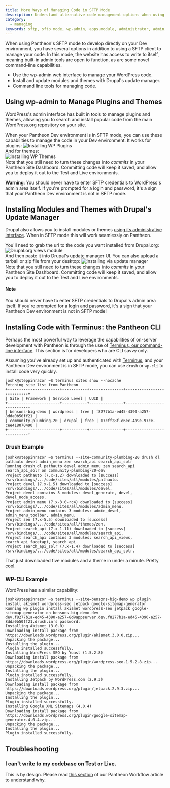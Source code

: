 ```yaml
---
title: More Ways of Managing Code in SFTP Mode
description: Understand alternative code management options when using SFTP Mode, such as WP-cli, Drupal Drush, and other command line tools.
category:
  - managing
keywords: sftp, sftp mode, wp-admin, apps.module, administrator, admin, connection info, connection information, sftp connection info, sftp connection information, authenticate sftp, access denied sftp, forbidden, authentication, commit sftp changes, commit changes, develop using sftp, make changes using sftp, wp-cli, drush, terminus, command line tools, cli, comand line tool
---
```

When using Pantheon's SFTP mode to develop directly on your Dev environment, you have several options in addition to using a SFTP client to manage your code. In this mode, the website has access to write to itself, meaning built-in admin tools are open to function, as are some novel command-line capabilities.

- Use the wp-admin web interface to manage your WordPress code.
- Install and update modules and themes with Drupal's update manager.
- Command line tools for managing code.

## Using wp-admin to Manage Plugins and Themes

WordPress's admin interface has built in tools to manage plugins and themes, allowing you to search and install popular code from the main WordPress.org repository on your site.

When your Pantheon Dev environment is in SFTP mode, you can use these capabilities to manage the code in your Dev environment. It works for plugins:
 ![Installing WP Plugins](/source/docs/assets/images/desk_images/278882.png)<br />
And for themes:<br />
 ![Installing WP Themes](/source/docs/assets/images/desk_images/278883.png)<br />
Note that you still need to turn these changes into _commits_ in your Pantheon Site Dashboard. Committing code will keep it saved, and allow you to deploy it out to the Test and Live environments.

<div class="alert alert-danger" role="alert">
<strong>Warning</strong>: You should never have to enter SFTP credentials to WordPress's admin area itself. If you're prompted for a login and password, it's a sign that your Pantheon Dev environment is not in SFTP mode.</div>

## Installing Modules and Themes with Drupal's Update Manager

Drupal also allows you to install modules or themes [using its administrative interface](https://drupal.org/documentation/install/modules-themes/modules-7#using-drupal-interface). When in SFTP mode this will work seamlessly on Pantheon.

You'll need to grab the url to the code you want installed from Drupal.org:
 ![Drupal.org views module](/source/docs/assets/images/desk_images/278879.png)<br />
And then paste it into Drupal's update manager UI. You can also upload a tarball or zip file from your desktop:
 ![Installing via update manager](/source/docs/assets/images/desk_images/278880.png)<br />
Note that you still need to turn these changes into _commits_ in your Pantheon Site Dashboard. Committing code will keep it saved, and allow you to deploy it out to the Test and Live environments.

<div class="alert alert-danger" role="alert">
<h4>Note</h4>
You should never have to enter SFTP credentials to Drupal's admin area itself. If you're prompted for a login and password, it's a sign that your Pantheon Dev environment is not in SFTP mode!</div>

## Installing Code with Terminus: the Pantheon CLI

Perhaps the most powerful way to leverage the capabilities of on-server development with Pantheon is through the use of [Terminus, our command-line interface](https://github.com/pantheon-systems/cli). This section is for developers who are CLI savvy only.

Assuming you've already set up and authenticated with [Terminus](https://github.com/pantheon-systems/cli), and your Pantheon Dev environment is in SFTP mode, you can use `drush` or `wp-cli` to install code very quickly.

```nohighlight
joshk@steppinrazor ~$ terminus sites show --nocache
Fetching site list from Pantheon
+-----------------------+-----------+---------------+---------------------------+
| Site | Framework | Service Level | UUID |
+-----------------------+-----------+---------------+---------------------------+
| bensons-big-demo | wordpress | free | f8277b1a-ed45-4390-a257-8dda0b50ff21 |
| community-plumbing-20 | drupal | free | 17cff28f-e6ec-4a9e-97ce-cee418070490 |
+-----------------------+-----------+---------------+---------------------------+
```
### Drush Example

```nohighlight
joshk@steppinrazor ~$ terminus --site=community-plumbing-20 drush dl pathauto devel admin_menu zen search_api search_api_solr
Running drush dl pathauto devel admin_menu zen search_api search_api_solr on community-plumbing-20-dev
Project pathauto (7.x-1.2) downloaded to [success]
/srv/bindings/.../code/sites/all/modules/pathauto.
Project devel (7.x-1.5) downloaded to [success]
/srv/bindings/.../code/sites/all/modules/devel.
Project devel contains 3 modules: devel_generate, devel, devel_node_access.
Project admin_menu (7.x-3.0-rc4) downloaded to [success]
/srv/bindings/.../code/sites/all/modules/admin_menu.
Project admin_menu contains 3 modules: admin_devel, admin_menu_toolbar, admin_menu.
Project zen (7.x-5.5) downloaded to [success]
/srv/bindings/.../code/sites/all/themes/zen.
Project search_api (7.x-1.11) downloaded to [success]
/srv/bindings/.../code/sites/all/modules/search_api.
Project search_api contains 3 modules: search_api_views, search_api_facetapi, search_api.
Project search_api_solr (7.x-1.4) downloaded to [success]
/srv/bindings/.../code/sites/all/modules/search_api_solr.
```
That just downloaded five modules and a theme in under a minute. Pretty cool.

### WP-CLI Example

WordPress has a similar capability:

```nohighlight
joshk@steppinrazor ~$ terminus --site=bensons-big-demo wp plugin install akismet wordpress-seo jetpack google-sitemap-generator
Running wp plugin install akismet wordpress-seo jetpack google-sitemap-generator on bensons-big-demo-dev
dev.f8277b1a-ed45-4390-a257-8d@appserver.dev.f8277b1a-ed45-4390-a257-8dda0b50ff21.drush.in's password:
Installing Akismet (3.0.0)
Downloading install package from https://downloads.wordpress.org/plugin/akismet.3.0.0.zip...
Unpacking the package...
Installing the plugin...
Plugin installed successfully.
Installing WordPress SEO by Yoast (1.5.2.8)
Downloading install package from https://downloads.wordpress.org/plugin/wordpress-seo.1.5.2.8.zip...
Unpacking the package...
Installing the plugin...
Plugin installed successfully.
Installing Jetpack by WordPress.com (2.9.3)
Downloading install package from https://downloads.wordpress.org/plugin/jetpack.2.9.3.zip...
Unpacking the package...
Installing the plugin...
Plugin installed successfully.
Installing Google XML Sitemaps (4.0.4)
Downloading install package from https://downloads.wordpress.org/plugin/google-sitemap-generator.4.0.4.zip...
Unpacking the package...
Installing the plugin...
Plugin installed successfully.
```


## Troubleshooting

### I can't write to my codebase on Test or Live.

This is by design. Please read [this section](/docs/articles/sites/code/using-the-pantheon-workflow#understanding-write-permissions-in-test-&-live) of our Pantheon Workflow article to understand why.
